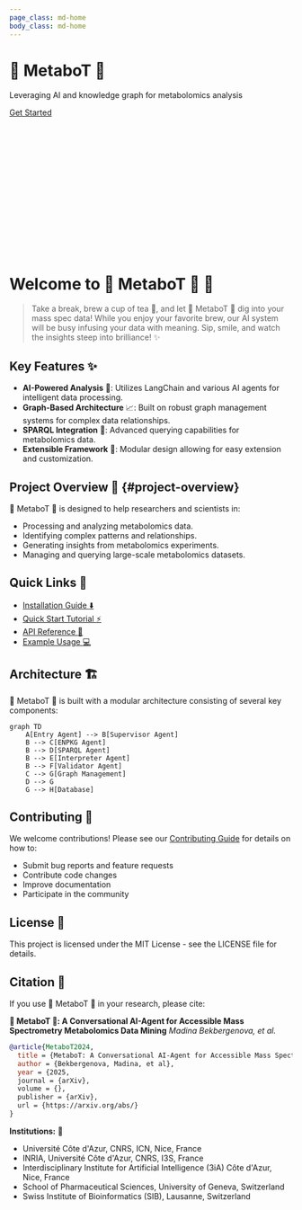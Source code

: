 ```yaml
---
page_class: md-home
body_class: md-home
---
```


<div class="hero">
  <div class="hero__content">
    <h1 class="hero__title"> 🧪 MetaboT 🍵 </h1>
    <p class="hero__subtitle">Leveraging AI and knowledge graph for metabolomics analysis</p>
    <div class="hero__buttons">
      <a href="getting-started/quickstart/" class="hero__button hero__button--primary">Get Started</a>
    </div>
  </div>
</div>
<div style="height: 6vh;"></div>

# Welcome to 🧪 MetaboT 🍵 🚀

> Take a break, brew a cup of tea 🍵, and let 🧪 MetaboT 🍵 dig into your mass spec data! While you enjoy your favorite brew, our AI system will be busy infusing your data with meaning. Sip, smile, and watch the insights steep into brilliance! ✨

## Key Features ✨

- **AI-Powered Analysis** :robot:: Utilizes LangChain and various AI agents for intelligent data processing.
- **Graph-Based Architecture** :chart_with_upwards_trend:: Built on robust graph management systems for complex data relationships.
- **SPARQL Integration** :link:: Advanced querying capabilities for metabolomics data.
- **Extensible Framework** :wrench:: Modular design allowing for easy extension and customization.

## Project Overview 🔬 {#project-overview}

🧪 MetaboT 🍵 is designed to help researchers and scientists in:

- Processing and analyzing metabolomics data.
- Identifying complex patterns and relationships.
- Generating insights from metabolomics experiments.
- Managing and querying large-scale metabolomics datasets.

## Quick Links 🔗

- [Installation Guide :arrow_down:](getting-started/installation.md)
- [Quick Start Tutorial :zap:](getting-started/quickstart.md)
- [API Reference :book:](api-reference/core.md)
- [Example Usage :computer:](examples/basic-usage.md)

## Architecture 🏗️

🧪 MetaboT 🍵 is built with a modular architecture consisting of several key components:

```mermaid
graph TD
    A[Entry Agent] --> B[Supervisor Agent]
    B --> C[ENPKG Agent]
    B --> D[SPARQL Agent]
    B --> E[Interpreter Agent]
    B --> F[Validator Agent]
    C --> G[Graph Management]
    D --> G
    G --> H[Database]
```

## Contributing 🤝

We welcome contributions! Please see our [Contributing Guide](contributing.md) for details on how to:

- Submit bug reports and feature requests
- Contribute code changes
- Improve documentation
- Participate in the community

## License 📜

This project is licensed under the MIT License - see the LICENSE file for details.

## Citation 🔖

If you use 🧪 MetaboT 🍵 in your research, please cite:

**🧪 MetaboT 🍵: A Conversational AI-Agent for Accessible Mass Spectrometry Metabolomics Data Mining**
*Madina Bekbergenova, et al.*

```bibtex
@article{MetaboT2024,
  title = {MetaboT: A Conversational AI-Agent for Accessible Mass Spectrometry Metabolomics Data Mining},
  author = {Bekbergenova, Madina, et al},
  year = {2025,
  journal = {arXiv},
  volume = {},
  publisher = {arXiv},
  url = {https://arxiv.org/abs/}
}
```

**Institutions:** 🔬
- Université Côte d'Azur, CNRS, ICN, Nice, France
- INRIA, Université Côte d'Azur, CNRS, I3S, France
- Interdisciplinary Institute for Artificial Intelligence (3iA) Côte d'Azur, Nice, France
- School of Pharmaceutical Sciences, University of Geneva, Switzerland
- Swiss Institute of Bioinformatics (SIB), Lausanne, Switzerland

<script>
document.body.classList.add("md-home");
</script>
